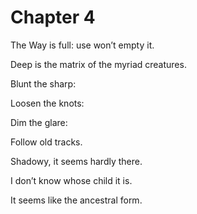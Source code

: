 # Chapter 4

The Way is full: use won’t empty it.

Deep is the matrix of the myriad creatures.

Blunt the sharp:

Loosen the knots:

Dim the glare:

Follow old tracks.

Shadowy, it seems hardly there.

I don’t know whose child it is.

It seems like the ancestral form.
